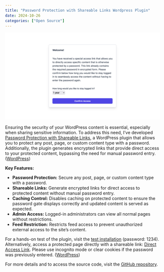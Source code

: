 ```yaml
---
title: "Password Protection with Shareable Links Wordpress Plugin"
date: 2024-10-26
categories: ["Open Source"]
---
```


![screenshot](./screenshot.png)

Ensuring the security of your WordPress content is essential, especially when sharing sensitive information. To address this need, I’ve developed [Password Protection with Shareable Links](https://github.com/klausbreyer/password-protection-shareable-links), a WordPress plugin that allows you to protect any post, page, or custom content type with a password. Additionally, the plugin generates encrypted links that provide direct access to your protected content, bypassing the need for manual password entry. ([WordPress](https://wordpress.org/plugins/password-protection-shareable-links/))

**Key Features:**
- **Password Protection:** Secure any post, page, or custom content type with a password.
- **Shareable Links:** Generate encrypted links for direct access to protected content without manual password entry.
- **Caching Control:** Disables caching on protected content to ensure the password gate displays correctly and updated content is served as expected.
- **Admin Access:** Logged-in administrators can view all normal pages without restrictions.
- **Feed Restriction:** Restricts feed access to prevent unauthorized external access to the site’s content.


For a hands-on test of the plugin, visit the [test installation](https://password-protection-shareable-links.plugiplugi.com/) (password: 1234). Alternatively, access a protected page directly with a shareable link: [Direct Access Link](https://password-protection-shareable-links.plugiplugi.com/2024/10/25/hello-world/?password=UGxmb1l4NlJoWEM2dFJ3aEZ5Y0wrUT09). Please use incognito mode or clear cookies if the password was previously entered. ([WordPress](https://wordpress.org/plugins/password-protection-shareable-links/))



For more details and to access the source code, visit the [GitHub repository](https://github.com/klausbreyer/password-protection-shareable-links).
